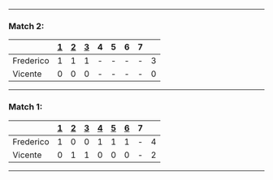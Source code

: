 

---

### Match 2:

| | [1](https://lichess.org/XJhGZKqe) | [2](https://lichess.org/bc4cfLmJ) | [3](https://lichess.org/awIIEZCB) | 4 | 5 | 6 | 7 | |
| :--- | :---: | :---: | :---: | :---: | :---: | :---: | :---: | :---: |
| Frederico | 1 | 1 | 1 | - | - | - | - | 3 |
| Vicente | 0 | 0 | 0 | - | - | - | - | 0 |


---

### Match 1:

| | [1](https://lichess.org/Ccp130K1) | [2](https://lichess.org/HQ5eMgrq) | [3](https://lichess.org/MyPnvlf7) | [4](https://lichess.org/D7acC1Sw) | [5](https://lichess.org/03KJlQgK) | [6](https://lichess.org/dX3Q95Gx) | 7 | |
| :--- | :---: | :---: | :---: | :---: | :---: | :---: | :---: | :---: |
| Frederico | 1 | 0 | 0 | 1 | 1 | 1 | - | 4 |
| Vicente | 0 | 1 | 1 | 0 | 0 | 0 | - | 2 |


---


